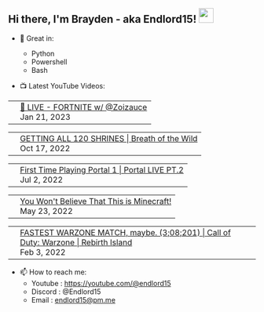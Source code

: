 ## Hi there, I'm Brayden - aka Endlord15! <img src='https://github.com/Endlord15/endlord15/blob/main/wave.gif?raw=true](https://github.com/Endlord15/endlord15/blob/38bca1b569f19b03a6cf246c35db5f7e2f331cc5/wave.gif' width=30>

- 🦾 Great in:
  - Python
  - Powershell
  - Bash

- 📺 Latest YouTube Videos:
<!-- YOUTUBE:START --><table><tr><td><a href="https://www.youtube.com/watch?v=dj6IcxTSEjo"></a></td>
<td><a href="https://www.youtube.com/watch?v=dj6IcxTSEjo">🔴 LIVE - FORTNITE w/ @Zoizauce</a><br/>Jan 21, 2023</td></tr></table>
<table><tr><td><a href="https://www.youtube.com/watch?v=15BQtpMhUMs"></a></td>
<td><a href="https://www.youtube.com/watch?v=15BQtpMhUMs">GETTING ALL 120 SHRINES | Breath of the Wild</a><br/>Oct 17, 2022</td></tr></table>
<table><tr><td><a href="https://www.youtube.com/watch?v=C8mbazN4nE8"></a></td>
<td><a href="https://www.youtube.com/watch?v=C8mbazN4nE8">First Time Playing Portal 1 |  Portal LIVE PT.2</a><br/>Jul 2, 2022</td></tr></table>
<table><tr><td><a href="https://www.youtube.com/watch?v=k0WACaSr1MA"></a></td>
<td><a href="https://www.youtube.com/watch?v=k0WACaSr1MA">You Won&#39;t Believe That This is Minecraft!</a><br/>May 23, 2022</td></tr></table>
<table><tr><td><a href="https://www.youtube.com/watch?v=oK2JpQ2K20w"></a></td>
<td><a href="https://www.youtube.com/watch?v=oK2JpQ2K20w">FASTEST WARZONE MATCH, maybe. &lpar;3;08;201&rpar; | Call of Duty: Warzone | Rebirth Island</a><br/>Feb 3, 2022</td></tr></table>
<!-- YOUTUBE:END -->

- 📫 How to reach me:
  - Youtube : <https://youtube.com/@endlord15>
  - Discord : @Endlord15
  - Email : endlord15@pm.me
